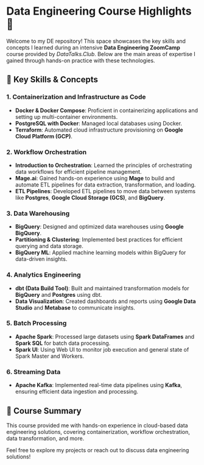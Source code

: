 # Data Engineering Course Highlights 🚀

Welcome to my DE repository! This space showcases the key skills and concepts I learned during an intensive **Data Engineering ZoomCamp** course provided by _DataTalks.Club_. Below are the main areas of expertise I gained through hands-on practice with these technologies.

## 🔑 Key Skills & Concepts

### 1. **Containerization and Infrastructure as Code**
- **Docker & Docker Compose**: Proficient in containerizing applications and setting up multi-container environments.
- **PostgreSQL with Docker**: Managed local databases using Docker.
- **Terraform**: Automated cloud infrastructure provisioning on **Google Cloud Platform (GCP)**.

### 2. **Workflow Orchestration**
- **Introduction to Orchestration**: Learned the principles of orchestrating data workflows for efficient pipeline management.
- **Mage.ai**: Gained hands-on experience using **Mage** to build and automate ETL pipelines for data extraction, transformation, and loading.
- **ETL Pipelines**: Developed ETL pipelines to move data between systems like **Postgres**, **Google Cloud Storage (GCS)**, and **BigQuery**.

### 3. **Data Warehousing**
- **BigQuery**: Designed and optimized data warehouses using **Google BigQuery**.
- **Partitioning & Clustering**: Implemented best practices for efficient querying and data storage.
- **BigQuery ML**: Applied machine learning models within BigQuery for data-driven insights.

### 4. **Analytics Engineering**
- **dbt (Data Build Tool)**: Built and maintained transformation models for **BigQuery** and **Postgres** using dbt.
- **Data Visualization**: Created dashboards and reports using **Google Data Studio** and **Metabase** to communicate insights.

### 5. **Batch Processing**
- **Apache Spark**: Processed large datasets using **Spark DataFrames** and **Spark SQL** for batch data processing.
- **Spark UI**: Using Web UI to monitor job execution and general state of Spark Master and Workers. 

### 6. **Streaming Data**
- **Apache Kafka**: Implemented real-time data pipelines using **Kafka**, ensuring efficient data ingestion and processing.

## 📝 Course Summary
This course provided me with hands-on experience in cloud-based data engineering solutions, covering containerization, workflow orchestration, data transformation, and more.

Feel free to explore my projects or reach out to discuss data engineering solutions!
